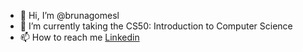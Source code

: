 - 👋 Hi, I’m @brunagomesl
- 🌱 I’m currently taking the CS50: Introduction to Computer Science
- 📫 How to reach me [Linkedin](https://www.linkedin.com/in/brunagomesl/)

<!---
brunagomesl/brunagomesl is a ✨ special ✨ repository because its `README.md` (this file) appears on your GitHub profile.
You can click the Preview link to take a look at your changes.
--->

